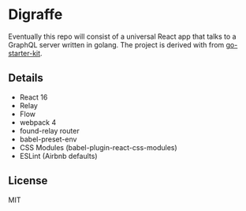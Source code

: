 # Digraffe

Eventually this repo will consist of a universal React app that talks to a GraphQL server written in golang. The project is derived with from [go-starter-kit](https://github.com/olebedev/go-starter-kit).

## Details

* React 16
* Relay
* Flow
* webpack 4
* found-relay router
* babel-preset-env
* CSS Modules (babel-plugin-react-css-modules)
* ESLint (Airbnb defaults)

## License
MIT
